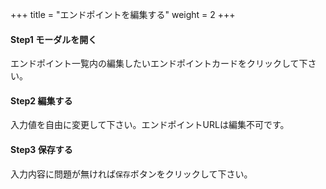 +++
title = "エンドポイントを編集する"
weight = 2
+++

#### Step1 モーダルを開く

エンドポイント一覧内の編集したいエンドポイントカードをクリックして下さい。

#### Step2 編集する

入力値を自由に変更して下さい。エンドポイントURLは編集不可です。

#### Step3 保存する

入力内容に問題が無ければ`保存`ボタンをクリックして下さい。
